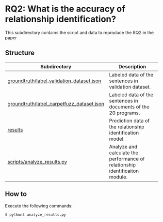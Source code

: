 # RQ2: What is the accuracy of relationship identification?
This subdirectory contains the script and data to reproduce the RQ2 in the paper

## Structure

|Subdirectory|Description|
|----|----|
|[groundtruth/label_validation_dataset.json](groundtruth/label_validation_dataset.json)|Labeled data of the sentences in validation dataset.|
|[groundtruth/label_carpetfuzz_dataset.json](groundtruth/label_carpetfuzz_dataset.json)|Labeled data of the sentences in documents of the 20 programs.|
|[results](results)|Prediction data of the relationship identification model.|
|[scripts/analyze_results.py](scripts/analyze_results.py)|Analyze and calculate the performance of relationship identificaiton module.|


## How to

Execute the following commands:

```
$ python3 analyze_results.py
```